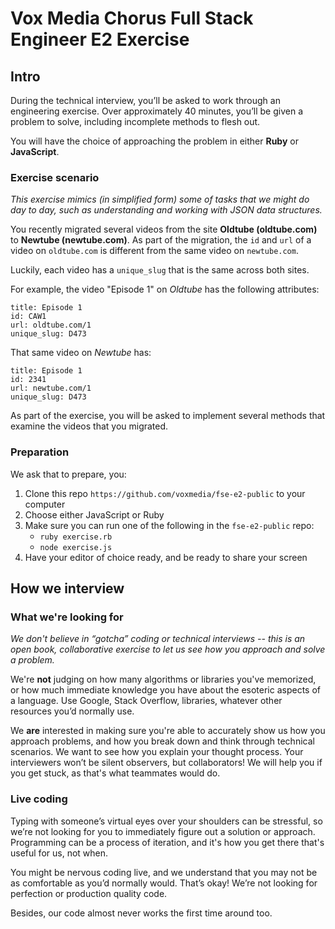 # Vox Media Chorus Full Stack Engineer E2 Exercise

## Intro

During the technical interview, you’ll be asked to work through an engineering exercise.  Over approximately 40 minutes, you’ll be given a problem to solve, including incomplete methods to flesh out.

You will have the choice of approaching the problem in either **Ruby** or **JavaScript**.

### Exercise scenario

*This exercise mimics (in simplified form) some of tasks that we might do day to day, such as understanding and working with JSON data structures.*

You recently migrated several videos from the site **Oldtube (oldtube.com)** to **Newtube (newtube.com)**. As part of the migration, the `id` and `url` of a video on `oldtube.com` is different from the same video on `newtube.com`.

Luckily, each video has a `unique_slug` that is the same across both sites.

For example, the video "Episode 1" on *Oldtube* has the following attributes:

```
title: Episode 1
id: CAW1
url: oldtube.com/1
unique_slug: D473
```

That same video on *Newtube* has:

```
title: Episode 1
id: 2341
url: newtube.com/1
unique_slug: D473
```

As part of the exercise, you will be asked to implement several methods that examine the videos that you migrated.

### Preparation

We ask that to prepare, you:

1. Clone this repo `https://github.com/voxmedia/fse-e2-public` to your computer
2. Choose either JavaScript or Ruby
3. Make sure you can run one of the following in the `fse-e2-public` repo:
   - `ruby exercise.rb`
   - `node exercise.js`
4. Have your editor of choice ready, and be ready to share your screen

## How we interview

### What we're looking for

*We don't believe in “gotcha” coding or technical interviews -- this is an open book, collaborative exercise to let us see how you approach and solve a problem.*

We're **not** judging on how many algorithms or libraries you've memorized, or how much immediate knowledge you have about the esoteric aspects of a language. Use Google, Stack Overflow, libraries, whatever other resources you’d normally use.

We **are** interested in making sure you're able to accurately show us how you approach problems, and how you break down and think through technical scenarios. We want to see how you explain your thought process. Your interviewers won’t be silent observers, but collaborators! We will help you if you get stuck, as that's what teammates would do.

### Live coding

Typing with someone’s virtual eyes over your shoulders can be stressful, so we’re not looking for you to immediately figure out a solution or approach.  Programming can be a process of iteration, and it's how you get there that's useful for us, not when.

You might be nervous coding live, and we understand that you may not be as comfortable as you’d normally would.  That’s okay! We’re not looking for perfection or production quality code.

Besides, our code almost never works the first time around too.

